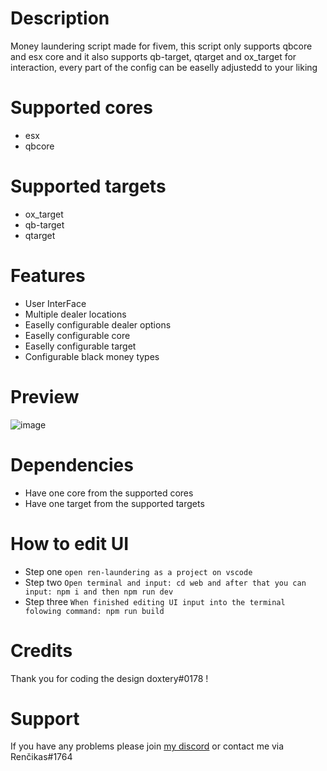 

# Description
Money laundering script made for fivem, this script only supports qbcore and esx core and it also supports qb-target, qtarget and ox_target for interaction, every part of the config can be easelly adjustedd to your liking

# Supported cores
- esx 
- qbcore 

# Supported targets
- ox_target
- qb-target
- qtarget

# Features

- User InterFace
- Multiple dealer locations
- Easelly configurable dealer options
- Easelly configurable core
- Easelly configurable target
- Configurable black money types 

# Preview
![image](https://user-images.githubusercontent.com/85559163/209472873-939c487c-47dd-497d-8dd7-305e8bb82487.png)

# Dependencies

- Have one core from the supported cores
- Have one target from the supported targets

# How to edit UI
- Step one
 ```open ren-laundering as a project on vscode```
- Step two
```Open terminal and input: cd web and after that you can input: npm i and then npm run dev```
- Step three
```When finished editing UI input into the terminal folowing command: npm run build```

# Credits 
Thank you for coding the design doxtery#0178 !

# Support 
If you have any problems please join [my discord](https://discord.gg/7PqhkuuY6V) or contact me via Renčikas#1764
